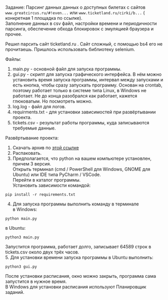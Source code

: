 Задание: Парсинг данных данных о доступных билетах с сайтов `www.greatcircus.ru/#!even...` или `www.ticketland.ru/cirki/b...` ( конкретная 1 площадка по ссылке).<br>
Заполнение данных в csv файл, настройки времени и периодичности парсинга, обеспечение обхода блокировок с эмуляцией браузера и прочее.

Решил парсить сайт ticketland.ru . Сайт сложный, с помощью bs4 его не прочитаешь. Пришлось использовать библиотеку selenium.

Файлы:
1. main.py - основной файл для запуска программы. 
2. gui.py - скрипт для запуска графического интерфейса. В нём можно установить время запуска программы, интервал между запусками и есть кнопка, чтобы сразу запускать программу. Основан на crontab, поэтому работает только в системе типа Linux, в Windows не работает. Не до конца разобрался как работает, кажется глюковатым. Но посмотреть можно.
3. log.log - файл для логов.
4. requirments.txt - для установки зависимостей при развёртывании проекта.
5. tickets.csv - результат работы программы, куда записываются требуемые данные.

Развёртывание проекта:
1. Скачать архив по [этой ссылке](https://github.com/DmitriyZubkov41/parsing_ticketland.ru/archive/refs/heads/main.zip)
2. Распаковать.<br>
3. Предполагается, что python на вашем компьютере установлен, причем 3 версия.<br>
Открыть терминал (cmd / PowerShell для Windows, GNOME для Ubuntu) или IDE типа PyCharm / VSCode.<br>
Перейти в каталог программы.<br>
Установить зависимости командой:
```
pip install -r requirements.txt
```
4. Для запуска программы выполнить команду в терминале<br>
в Windows:
```
python main.py
```
в Ubuntu:
```
python3 main.py
```
Запустится программа, работает долго, записывает 64589 строк в tickets.csv около двух трёх часов.<br>
5. Для установки времени запуска программы в Ubuntu выполнить:
```
python3 gui.py
```
После установки расписания, окно можно закрыть, программа сама запустится в нужное время.<br>
В Windows для установки расписания используют Планировщик заданий.
